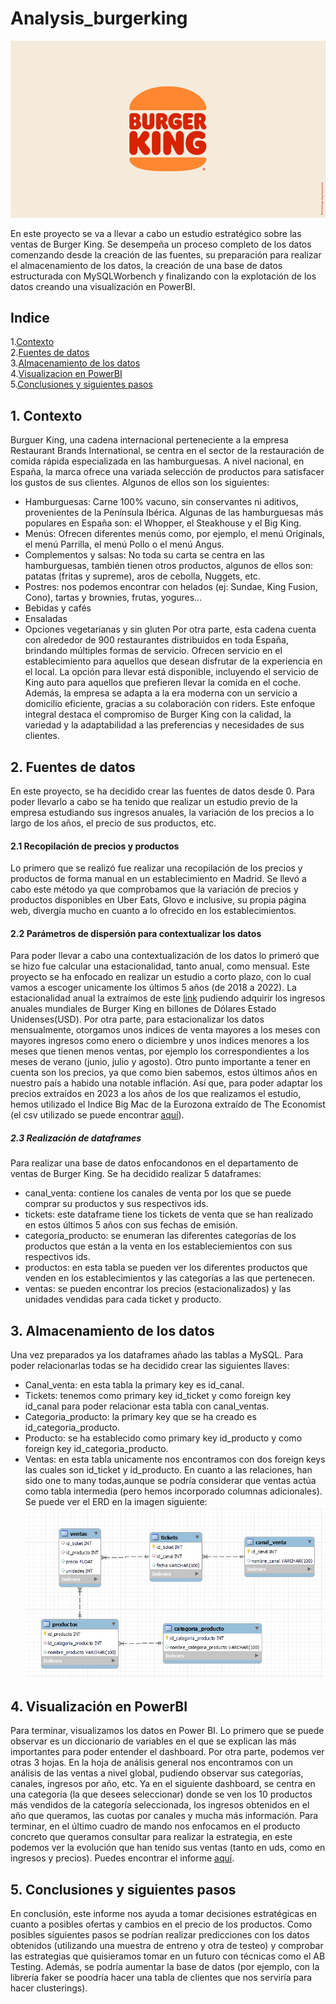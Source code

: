 #  Analysis_burgerking
![](https://github.com/Lidiavf1912/analysis_burgerking/blob/main/imagenes/logo_burgerking.png)

En este proyecto se va a llevar a cabo un estudio estratégico sobre las ventas de Burger King. Se desempeña un proceso completo de los datos comenzando desde la creación de las fuentes, su preparación para realizar el almacenamiento de los datos, la creación de una base de datos estructurada con MySQLWorbench y finalizando con la explotación de los datos creando una visualización en PowerBI.

## Indice
1.[Contexto](#Contexto)\
2.[Fuentes de datos](#Fuentes_de_datos)\
3.[Almacenamiento de los datos](#Almacenamiento_de_los_datos)\
4.[Visualizacion en PowerBI](#Visualizacion_en_PowerBI)\
5.[Conclusiones y siguientes pasos](#Conclusiones_y_siguientes_pasos)

## 1. Contexto <a name="Contexto"/>
Burguer King, una cadena internacional perteneciente a la empresa Restaurant Brands
International, se centra en el sector de la restauración de comida rápida especializada en las
hamburguesas. A nivel nacional, en España, la marca ofrece una variada selección de productos
para satisfacer los gustos de sus clientes. Algunos de ellos son los siguientes:
- Hamburguesas: Carne 100% vacuno, sin conservantes ni aditivos, provenientes de la
Península Ibérica. Algunas de las hamburguesas más populares en España son: el Whopper, el
Steakhouse y el Big King.
- Menús: Ofrecen diferentes menús como, por ejemplo, el menú Originals, el menú
Parrilla, el menú Pollo o el menú Angus.
- Complementos y salsas: No toda su carta se centra en las hamburguesas, también tienen otros
productos, algunos de ellos son: patatas (fritas y supreme), aros de cebolla, Nuggets, etc.
- Postres: nos podemos encontrar con helados (ej: Sundae, King Fusion, Cono), tartas y
brownies, frutas, yogures…
- Bebidas y cafés
- Ensaladas
- Opciones vegetarianas y sin gluten
Por otra parte, esta cadena cuenta con alrededor de 900 restaurantes distribuidos en toda
España, brindando múltiples formas de servicio. Ofrecen servicio en el establecimiento para aquellos
que desean disfrutar de la experiencia en el local. La opción para llevar está disponible, incluyendo el
servicio de King auto para aquellos que prefieren llevar la comida en el coche. Además, la empresa se
adapta a la era moderna con un servicio a domicilio eficiente, gracias a su colaboración con riders.
Este enfoque integral destaca el compromiso de Burger King con la calidad, la variedad y la
adaptabilidad a las preferencias y necesidades de sus clientes.

## 2. Fuentes de datos <a name="Fuentes_de_datos"/>
En este proyecto, se ha decidido crear las fuentes de datos desde 0. Para poder llevarlo a cabo se ha tenido que realizar un estudio previo de la empresa estudiando sus ingresos anuales, la variación de los precios a lo largo de los años, el precio de sus productos, etc.

#### 2.1 Recopilación de precios y productos 
Lo primero que se realizó fue realizar una recopilación de los precios y productos de forma manual en un establecimiento en Madrid. Se llevó a cabo este método ya que comprobamos que la variación de precios y productos disponibles en Uber Eats, Glovo e inclusive, su propia página web, divergía mucho en cuanto a lo ofrecido en los establecimientos. 

#### 2.2 Parámetros de dispersión para contextualizar los datos 
Para poder llevar a cabo una contextualización de los datos lo primeró que se hizo fue calcular una estacionalidad, tanto anual, como mensual.
Este proyecto se ha enfocado en realizar un estudio a corto plazo, con lo cual vamos a escoger unicamente los últimos 5 años (de 2018 a 2022). La estacionalidad anual la extraímos de este [link](https://www.statista.com/statistics/266462/burger-king-revenue/) pudiendo adquirir los ingresos anuales mundiales de Burger King en billones de Dólares Estado Unidenses(USD). 
Por otra parte, para estacionalizar los datos mensualmente, otorgamos unos indices de venta mayores a los meses con mayores ingresos como enero o diciembre y unos indices menores a los meses que tienen menos ventas, por ejemplo los correspondientes a los meses de verano (junio, julio y agosto).
Otro punto importante a tener en cuenta son los precios, ya que como bien sabemos, estos últimos años en nuestro país a habido una notable inflación. Así que, para poder adaptar los precios extraídos en 2023 a los años de los que realizamos el estudio, hemos utilizado el Indice Big Mac de la Eurozona extraído de The Economist (el csv utilizado se puede encontrar [aquí](https://github.com/TheEconomist/big-mac-data)). 

##### 2.3 Realización de dataframes
Para realizar una base de datos enfocandonos en el departamento de ventas de Burger King. Se ha decidido realizar 5 dataframes:
- canal_venta: contiene los canales de venta por los que se puede comprar su productos y sus respectivos ids.
- tickets: este dataframe tiene los tickets de venta que se han realizado en estos últimos 5 años con sus fechas de emisión.
- categoría_producto: se enumeran las diferentes categorías de los productos que están a la venta en los estableciemientos con sus respectivos ids.
- productos: en esta tabla se pueden ver los diferentes productos que venden en los establecimientos y las categorías a las que pertenecen. 
- ventas: se pueden encontrar los precios (estacionalizados) y las unidades vendidas para cada ticket y producto.

## 3. Almacenamiento de los datos <a name="Almacenamiento_de_los_datos"/>
Una vez preparados ya los dataframes añado las tablas a MySQL. Para poder relacionarlas todas se ha decidido crear las siguientes llaves:
- Canal_venta: en esta tabla la primary key es id_canal.
- Tickets: tenemos como primary key id_ticket y como foreign key id_canal para poder relacionar esta tabla con canal_ventas.
- Categoria_producto: la primary key que se ha creado es id_categoria_producto.
- Producto: se ha establecido como primary key id_producto y como foreign key id_categoria_producto.
- Ventas: en esta tabla unicamente nos encontramos con dos foreign keys las cuales son id_ticket y id_producto.
En cuanto a las relaciones, han sido one to many todas,aunque se podría considerar que ventas actúa como tabla intermedia (pero hemos incorporado columnas adicionales). 
Se puede ver el ERD en la imagen siguiente: 
![](https://github.com/Lidiavf1912/analysis_burgerking/blob/main/imagenes/esquema_erd.png)

## 4. Visualización en PowerBI <a name="Visualizacion_en_PowerBI"/>
Para terminar, visualizamos los datos en Power BI. Lo primero que se puede observar es un diccionario de variables en el que se explican las más importantes para poder entender el dashboard. Por otra parte, podemos ver otras 3 hojas. En la hoja de análisis general nos encontramos con un análisis de las ventas a nivel global, pudiendo observar sus categorías, canales, ingresos por año, etc. Ya en el siguiente dashboard, se centra en una categoría (la que desees seleccionar) donde se ven los 10 productos más vendidos de la categoría seleccionada, los ingresos obtenidos en el año que queramos, las cuotas por canales y mucha más información. Para terminar, en el último cuadro de mando nos enfocamos en el producto concreto que queramos consultar para realizar la estrategia, en este podemos ver la evolución que han tenido sus ventas (tanto en uds, como en ingresos y precios). Puedes encontrar el informe [aquí](https://github.com/Lidiavf1912/analysis_burgerking/blob/main/visualizacion/analisis_burgerking.pbix).

## 5. Conclusiones y siguientes pasos <a name="Conclusiones_y_siguientes_pasos"/>
En conclusión, este informe nos ayuda a tomar decisiones estratégicas en cuanto a posibles ofertas y cambios en el precio de los productos. Como posibles siguientes pasos se podrían realizar predicciones con los datos obtenidos (utilizando una muestra de entreno y otra de testeo) y comprobar las estrategias que quisieramos tomar en un futuro con técnicas como el AB Testing. Además, se podría aumentar la base de datos (por ejemplo, con la librería faker se poodría hacer una tabla de clientes que nos serviría para hacer clusterings).
